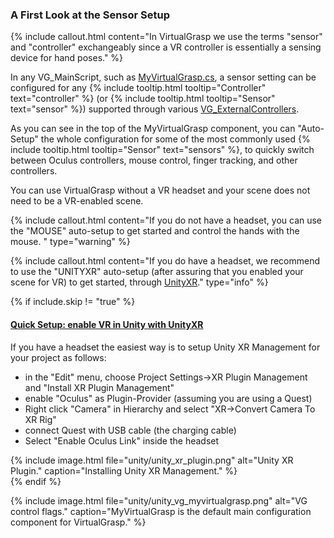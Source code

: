 ### A First Look at the Sensor Setup

{% include callout.html content="In VirtualGrasp we use the terms \"sensor\" and \"controller\" exchangeably since a VR controller is essentially a sensing device for hand poses." %}

In any VG_MainScript, such as [MyVirtualGrasp.cs](unity_component_myvirtualgrasp.0.10.1.html), a sensor setting can be configured for any {% include tooltip.html tooltip="Controller" text="controller" %} (or {% include tooltip.html tooltip="Sensor" text="sensor" %}) supported through various [VG_ExternalControllers](unity_component_vgexternalcontrollermanager.0.10.1.html).

As you can see in the top of the MyVirtualGrasp component, you can "Auto-Setup" the whole configuration for some of the most commonly used {% include tooltip.html tooltip="Sensor" text="sensors" %}, to quickly switch between Oculus controllers, mouse control, finger tracking, and other controllers. 

You can use VirtualGrasp without a VR headset and your scene does not need to be a VR-enabled scene. 

{% include callout.html content="If you do not have a headset, you can use the \"MOUSE\" auto-setup to get started and control the hands with the mouse. " type="warning" %}

{% include callout.html content="If you do have a headset, we recommend to use the \"UNITYXR\" auto-setup (after assuring that you enabled your scene for VR) to get started, through [UnityXR](https://docs.unity3d.com/Manual/XR.0.10.1.html)." type="info" %}

<!--See [AutoSetup & Sensors](unity_component_myvirtualgrasp.0.10.1.html#autosetup--sensors) to learn more details about sensor setup.-->

{% if include.skip != "true" %}
<div class="panel-group" id="accordion1">
    <div class="panel panel-default">
        <div class="panel-heading">
            <h4 class="panel-title">
                <a class="noCrossRef accordion-toggle" data-toggle="collapse" data-parent="#accordion1" href="#collapseOne1">Quick Setup: enable VR in Unity with UnityXR</a>
            </h4>
        </div>
        <div id="collapseOne1" class="panel-collapse collapse noCrossRef">
            <div class="panel-body">
                If you have a headset the easiest way is to setup Unity XR Management for your project as follows:
                <ul>
                <li> in the "Edit" menu, choose Project Settings→XR Plugin Management and "Install XR Plugin Management"</li>
                <li> enable "Oculus" as Plugin-Provider (assuming you are using a Quest)</li>
                <li> Right click "Camera" in Hierarchy and select "XR→Convert Camera To XR Rig"</li>
                <li> connect Quest with USB cable (the charging cable)</li>
                <li> Select "Enable Oculus Link" inside the headset</li>
                </ul>
                {% include image.html file="unity/unity_xr_plugin.png" alt="Unity XR Plugin." caption="Installing Unity XR Management." %}
            </div>
        </div>
    </div>
</div>
{% endif %}

{% include image.html file="unity/unity_vg_myvirtualgrasp.png" alt="VG control flags." caption="MyVirtualGrasp is the default main configuration component for VirtualGrasp." %}